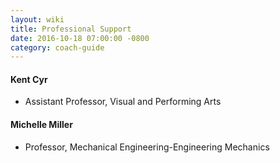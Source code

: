 ```yaml
---
layout: wiki
title: Professional Support
date: 2016-10-18 07:00:00 -0800
category: coach-guide
---
```


#### Kent Cyr
- Assistant Professor, Visual and Performing Arts

#### Michelle Miller
- Professor, Mechanical Engineering-Engineering Mechanics
